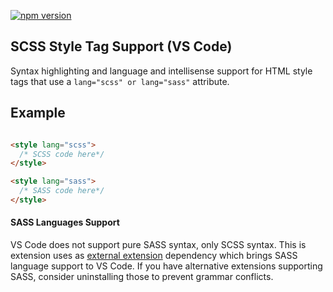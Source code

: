 [![npm version](https://img.shields.io/badge/vscode-install-blue.svg)](https://marketplace.visualstudio.com/items?itemName=sissel.scss-style-tag)

## SCSS Style Tag Support (VS Code)

Syntax highlighting and language and intellisense support for HTML style tags that use a `lang="scss" or lang="sass"` attribute.

## Example

```html

<style lang="scss">
  /* SCSS code here*/
</style>

<style lang="sass">
  /* SASS code here*/
</style>

```
#### SASS Languages Support
VS Code does not support pure SASS syntax, only SCSS syntax. This is extension uses as [external extension](https://github.com/TheRealSyler/vscode-sass-indented) dependency which brings SASS language support to VS Code. If you have alternative extensions supporting SASS, consider uninstalling those to prevent grammar conflicts.
